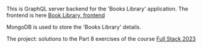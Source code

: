 This is GraphQL server backend for the 'Books Library' application. The frontend is here [Book Library, frontend](https://github.com/Dmitri9149/Books-Library-frontend)

MongoDB is used to store the 'Books Library' details. 

The project: solutions to the Part 8 exercises of the course 
[Full Stack 2023](https://fullstackopen.com/en/part8)